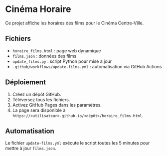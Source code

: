 # Cinéma Horaire

Ce projet affiche les horaires des films pour le Cinéma Centre-Ville.

## Fichiers

- `horaire_films.html` : page web dynamique
- `films.json` : données des films
- `update_films.py` : script Python pour mise à jour
- `.github/workflows/update-films.yml` : automatisation via GitHub Actions

## Déploiement

1. Créez un dépôt GitHub.
2. Téléversez tous les fichiers.
3. Activez GitHub Pages dans les paramètres.
4. La page sera disponible à `https://<utilisateur>.github.io/<dépôt>/horaire_films.html`.

## Automatisation

Le fichier `update-films.yml` exécute le script toutes les 5 minutes pour mettre à jour `films.json`.
